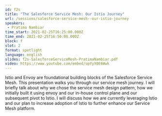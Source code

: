 ```yaml
---
id: f2s
title: "The Salesforce Service Mesh: Our Istio Journey"
url: /sessions/salesforce-service-mesh--our-istio-journey
speakers:
 - Pratima Nambiar
time_start: 2021-02-25T16:25:00.000Z
time_end: 2021-02-25T16:50:00.000Z
block: f
slot: 2
format: spotlight
language: english
slides: f2s-SalesforceServiceMesh-PratimaNambiar.pdf
video: https://www.youtube.com/embed/upYyX0E6Wwk
---
```


Istio and Envoy are foundational building blocks of the Salesforce Service Mesh. This presentation walks you through our service mesh journey. I will briefly talk about why we chose the service mesh design pattern, how we initially built it using envoy and our in-house control plane and our subsequent pivot to Istio. I will discuss how we are currently leveraging Istio and our plan to increase adoption of Istio to further enhance our Service Mesh platform. 